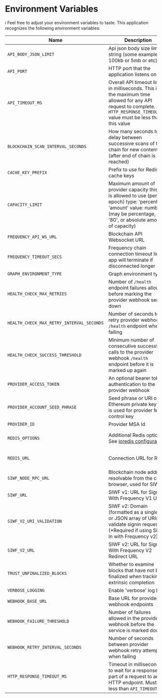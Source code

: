 # Environment Variables

ℹ️ Feel free to adjust your environment variables to taste.
This application recognizes the following environment variables:

| Name                                      | Description                                                                                                                                                                       |                                                Range/Type                                                |              Required?               |                     Default                     |
|-------------------------------------------|-----------------------------------------------------------------------------------------------------------------------------------------------------------------------------------|:--------------------------------------------------------------------------------------------------------:|:------------------------------------:|:-----------------------------------------------:|
| `API_BODY_JSON_LIMIT`                     | Api json body size limit in string (some examples: 100kb or 5mb or etc)                                                                                                           |                                                  string                                                  |                                      |                       1mb                       |
| `API_PORT`                                | HTTP port that the application listens on                                                                                                                                         |                                               1025 - 65535                                               |                                      |                      3000                       |
| `API_TIMEOUT_MS`                          | Overall API timeout limit in milliseconds. This is the maximum time allowed for any API request to complete. Any `HTTP_RESPONSE_TIMEOUT_MS` value must be less than this value    |                                                   > 0                                                    |                                      |                      30000                      |
| `BLOCKCHAIN_SCAN_INTERVAL_SECONDS`        | How many seconds to delay between successive scans of the chain for new content (after end of chain is reached)                                                                   |                                                   > 0                                                    |                                      |                       12                        |
| `CACHE_KEY_PREFIX`                        | Prefix to use for Redis cache keys                                                                                                                                                |                                                  string                                                  |                  Y                   |                                                 |
| `CAPACITY_LIMIT`                          | Maximum amount of provider capacity this app is allowed to use (per epoch) type: 'percentage' 'amount' value: number (may be percentage, ie '80', or absolute amount of capacity) | JSON [(example)](https://github.com/ProjectLibertyLabs/gateway/blob/main/env-files/account.template.env) |                  Y                   |                                                 |
| `FREQUENCY_API_WS_URL`                    | Blockchain API Websocket URL                                                                                                                                                      |                                                ws(s): URL                                                |                  Y                   |                                                 |
| `FREQUENCY_TIMEOUT_SECS`                  | Frequency chain connection timeout limit; app will terminate if disconnected longer                                                                                               |                                                 integer                                                  |                                      |                       10                        |
| `GRAPH_ENVIRONMENT_TYPE`                  | Graph environment type.                                                                                                                                                           |                                          Mainnet\|TestnetPaseo                                           |                  Y                   |                                                 |
| `HEALTH_CHECK_MAX_RETRIES`                | Number of `/health` endpoint failures allowed before marking the provider webhook service down                                                                                    |                                                   >= 0                                                   |                                      |                       20                        |
| `HEALTH_CHECK_MAX_RETRY_INTERVAL_SECONDS` | Number of seconds to retry provider webhook `/health` endpoint when failing                                                                                                       |                                                   > 0                                                    |                                      |                       64                        |
| `HEALTH_CHECK_SUCCESS_THRESHOLD`          | Minimum number of consecutive successful calls to the provider webhook `/health` endpoint before it is marked up again                                                            |                                                   > 0                                                    |                                      |                       10                        |
| `PROVIDER_ACCESS_TOKEN`                   | An optional bearer token authentication to the provider webhook                                                                                                                   |                                                  string                                                  |                                      |                                                 |
| `PROVIDER_ACCOUNT_SEED_PHRASE`            | Seed phrase or URI or Ethereum private key that is used for provider MSA control key                                                                                              |                                                  string                                                  |                  Y                   |                                                 |
| `PROVIDER_ID`                             | Provider MSA Id                                                                                                                                                                   |                                                 integer                                                  |                  Y                   |                                                 |
| `REDIS_OPTIONS`                           | Additional Redis options.<br/>See [ioredis configuration](https://ioredis.readthedocs.io/en/latest/API/#new-redisport-host-options)                                               |                                               JSON string                                                |   Y<br/>(either this or REDIS_URL)   |           '{"commandTimeout":10000}'            |
| `REDIS_URL`                               | Connection URL for Redis                                                                                                                                                          |                                                   URL                                                    | Y<br/>(either this or REDIS_OPTIONS) |                                                 |
| `SIWF_NODE_RPC_URL`                       | Blockchain node address resolvable from the client browser, used for SIWF                                                                                                         |                                               http(s): URL                                               |                  Y                   |                                                 |
| `SIWF_URL`                                | SIWF v1: URL for Sign In With Frequency V1 UI                                                                                                                                     |                                                   URL                                                    |                                      | https://ProjectLibertyLabs.github.io/siwf/v1/ui |
| `SIWF_V2_URI_VALIDATION`                  | SIWF v2: Domain (formatted as a single URI or JSON array of URIs) to validate signin requests (\*Required if using Sign In with Frequency v2)                                     |             Domain (Example: '["https://www.your-app.com", "example://login", "localhost"]')             |                  \*                  |                                                 |
| `SIWF_V2_URL`                             | SIWF v2: URL for Sign In With Frequency V2 Redirect URL                                                                                                                           |                                                   URL                                                    |                                      |                Frequency Access                 |
| `TRUST_UNFINALIZED_BLOCKS`                | Whether to examine blocks that have not been finalized when tracking extrinsic completion                                                                                         |                                                 boolean                                                  |                                      |                      false                      |
| `VERBOSE_LOGGING`                         | Enable 'verbose' log level                                                                                                                                                        |                                                 boolean                                                  |                  N                   |                      false                      |
| `WEBHOOK_BASE_URL`                        | Base URL for provider webhook endpoints                                                                                                                                           |                                                   URL                                                    |                  Y                   |                                                 |
| `WEBHOOK_FAILURE_THRESHOLD`               | Number of failures allowed in the provider webhook before the service is marked down                                                                                              |                                                   > 0                                                    |                                      |                        3                        |
| `WEBHOOK_RETRY_INTERVAL_SECONDS`          | Number of seconds between provider webhook retry attempts when failing                                                                                                            |                                                   > 0                                                    |                                      |                       10                        |
| `HTTP_RESPONSE_TIMEOUT_MS`                | Timeout in milliseconds to wait for a response as part of a request to an HTTP endpoint. Must be less than `API_TIMEOUT_MS`                                                       |                                         > 0 and < API_TIMEOUT_MS                                         |                                      |                      3000                       |
